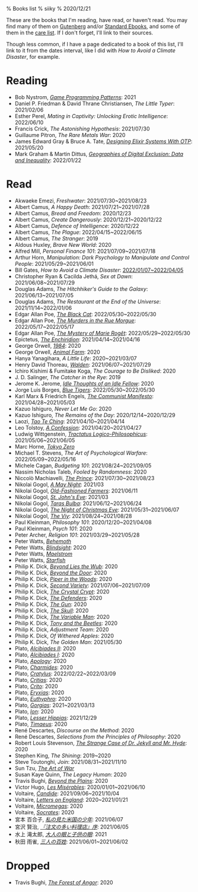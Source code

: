 % Books list
% siiky
% 2020/12/21

These are the books that I'm reading, have read, or haven't read. You may find
many of them on [Gutenberg] and/or [Standard Ebooks], and some of them in the
[care list](/care/list.html). If I don't forget, I'll link to their sources.

Though less common, if I have a page dedicated to a book of this list, I'll
link to it from the dates interval, like I did with _How to Avoid a Climate
Disaster_, for example.

# Reading

 * Bob Nystrom, [_Game Programming Patterns_]: 2021
 * Daniel P. Friedman & David Thrane Christiansen, _The Little Typer_: 2021/02/06
 * Esther Perel, _Mating in Captivity: Unlocking Erotic Intelligence_: 2022/06/10
 * Francis Crick, _The Astonishing Hypothesis_: 2021/07/30
 * Guillaume Pitron, _The Rare Metals War_: 2020
 * James Edward Gray & Bruce A. Tate, [_Designing Elixir Systems With OTP_]: 2021/05/20
 * Mark Graham & Martin Dittus, [_Geographies of Digital Exclusion: Data and Inequality_]: 2022/01/22

# Read

 * Akwaeke Emezi, _Freshwater_: 2021/07/30~2021/08/23
 * Albert Camus, _A Happy Death_: 2021/07/21~2021/07/28
 * Albert Camus, _Bread and Freedom_: 2020/12/23
 * Albert Camus, _Create Dangerously_: 2020/12/21~2020/12/22
 * Albert Camus, _Defence of Intelligence_: 2020/12/22
 * Albert Camus, _The Plague_: 2022/04/15~2022/06/15
 * Albert Camus, _The Stranger_: 2019
 * Aldous Huxley, _Brave New World_: 2020
 * Alfred Mill, _Personal Finance 101_: 2021/07/09~2021/07/18
 * Arthur Horn, _Manipulation: Dark Psychology to Manipulate and Control People_: 2021/05/29~2021/06/01
 * Bill Gates, _How to Avoid a Climate Disaster_: [2022/01/07~2022/04/05](bill_gates.how_to_avoid_a_climate_disaster.html)
 * Christopher Ryan & Cacilda Jethá, _Sex at Dawn_: 2021/06/08~2021/07/29
 * Douglas Adams, _The Hitchhiker's Guide to the Galaxy_: 2021/06/13~2021/07/05
 * Douglas Adams, _The Restaurant at the End of the Universe_: 2021/11/14~2022/01/06
 * Edgar Allan Poe, [_The Black Cat_][allan_poe-shorts]: 2022/05/30~2022/05/30
 * Edgar Allan Poe, [_The Murders in the Rue Morgue_][allan_poe-shorts]: 2022/05/17~2022/05/17
 * Edgar Allan Poe, [_The Mystery of Marie Rogêt_][allan_poe-shorts]: 2022/05/29~2022/05/30
 * Epictetus, [_The Enchiridion_]: 2021/04/14~2021/04/16
 * George Orwell, [_1984_]: 2020
 * George Orwell, [_Animal Farm_]: 2020
 * Hanya Yanagihara, _A Little Life_: 2020~2021/03/07
 * Henry David Thoreau, [_Walden_]: 2021/06/07~2021/07/29
 * Ichiro Kishimi & Fumitake Koga, _The Courage to Be Disliked_: 2020
 * J. D. Salinger, _The Catcher in the Rye_: 2019
 * Jerome K. Jerome, [_Idle Thoughts of an Idle Fellow_]: 2020
 * Jorge Luis Borges, [_Blue Tigers_]: 2022/05/30~2022/05/30
 * Karl Marx & Friedrich Engels, [_The Communist Manifesto_]: 2021/04/28~2021/05/03
 * Kazuo Ishiguro, _Never Let Me Go_: 2020
 * Kazuo Ishiguro, _The Remains of the Day_: 2020/12/14~2020/12/29
 * Laozi, [_Tao Te Ching_]: 2021/04/10~2021/04/14
 * Leo Tolstoy, [_A Confession_]: 2021/04/20~2021/04/27
 * Ludwig Wittgenstein, [_Tractatus Logico-Philosophicus_]: 2021/05/06~2021/06/05
 * Marc Horne, [_Tokyo Zero_]
 * Michael T. Stevens, _The Art of Psychological Warfare_: 2022/05/09~2022/05/16
 * Michele Cagan, _Budgeting 101_: 2021/08/24~2021/09/05
 * Nassim Nicholas Taleb, _Fooled by Randomness_: 2020
 * Niccolò Machiavelli, [_The Prince_]: 2021/07/30~2021/08/23
 * Nikolai Gogol, [_A May Night_][gogol-shorts]: 2021/03
 * Nikolai Gogol, [_Old-Fashioned Farmers_][gogol-shorts]: 2021/06/11
 * Nikolai Gogol, [_St. John's Eve_][gogol-shorts]: 2021/03
 * Nikolai Gogol, [_Taras Bulba_][gogol-shorts]: 2021/06/12~2021/06/24
 * Nikolai Gogol, [_The Night of Christmas Eve_][gogol-shorts]: 2021/05/31~2021/06/07
 * Nikolai Gogol, [_The Viy_][gogol-shorts]: 2021/08/24~2021/08/28
 * Paul Kleinman, _Philosophy 101_: 2020/12/20~2021/04/08
 * Paul Kleinman, _Psych 101_: 2020
 * Peter Archer, _Religion 101_: 2021/03/29~2021/05/28
 * Peter Watts, [_Behemoth_]
 * Peter Watts, [_Blindsight_]: 2020
 * Peter Watts, [_Maelstrom_]
 * Peter Watts, [_Starfish_]
 * Philip K. Dick, [_Beyond Lies the Wub_]: 2020
 * Philip K. Dick, [_Beyond the Door_]: 2020
 * Philip K. Dick, [_Piper in the Woods_]: 2020
 * Philip K. Dick, [_Second Variety_]: 2021/07/06~2021/07/09
 * Philip K. Dick, [_The Crystal Crypt_]: 2020
 * Philip K. Dick, [_The Defenders_]: 2020
 * Philip K. Dick, [_The Gun_]: 2020
 * Philip K. Dick, [_The Skull_]: 2020
 * Philip K. Dick, [_The Variable Man_]: 2020
 * Philip K. Dick, [_Tony and the Beetles_]: 2020
 * Philip K. Dick, _Adjustment Team_: 2020
 * Philip K. Dick, _Of Withered Apples_: 2020
 * Philip K. Dick, _The Golden Man_: 2021/05/30
 * Plato, [_Alcibiades II_]: 2020
 * Plato, [_Alcibiades I_]: 2020
 * Plato, [_Apology_]: 2020
 * Plato, [_Charmides_]: 2020
 * Plato, [_Cratylus_]: 2022/02/22~2022/03/09
 * Plato, [_Critias_]: 2020
 * Plato, [_Crito_]: 2020
 * Plato, [_Eryxias_]: 2020
 * Plato, [_Euthyphro_]: 2020
 * Plato, [_Gorgias_]: 2021~2021/03/13
 * Plato, [_Ion_]: 2020
 * Plato, [_Lesser Hippias_]: 2021/12/29
 * Plato, [_Timaeus_]: 2020
 * René Descartes, _Discourse on the Method_: 2020
 * René Descartes, _Selections from the Principles of Philosophy_: 2020
 * Robert Louis Stevenson, [_The Strange Case of Dr. Jekyll and Mr. Hyde_]: 2020
 * Stephen King, _The Shining_: 2019~2020
 * Steve Toutonghi, _Join_: 2021/08/31~2021/11/10
 * Sun Tzu, [_The Art of War_]
 * Susan Kaye Quinn, _The Legacy Human_: 2020
 * Travis Bughi, [_Beyond the Plains_]: 2020
 * Victor Hugo, [_Les Misérables_]: 2020/01/01~2021/06/10
 * Voltaire, [_Candide_]: 2021/09/06~2021/10/04
 * Voltaire, [_Letters on England_]: 2020~2021/01/21
 * Voltaire, [_Micromegas_]: 2020
 * Voltaire, [_Socrates_]: 2020
 * 宮本 百合子, [_私の見た米国の少年_]: 2021/06/07
 * 宮沢 賢治, [_『注文の多い料理店』序_]: 2021/06/05
 * 水上 滝太郎, [_大人の眼と子供の眼_]: 2021
 * 秋田 雨雀, [_三人の百姓_]: 2021/06/01~2021/06/02

# Dropped

 * Travis Bughi, [_The Forest of Angor_]: 2020

[Gutenberg]: https://www.gutenberg.org
[Standard Ebooks]: https://standardebooks.org
[_1984_]: https://gutenberg.net.au/plusfifty-n-z.html#orwell
[_A Confession_]: https://standardebooks.org/ebooks/leo-tolstoy/a-confession/aylmer-maude
[_Alcibiades II_]: https://www.gutenberg.org/ebooks/1677
[_Alcibiades I_]: https://www.gutenberg.org/ebooks/1676
[_Animal Farm_]: https://gutenberg.net.au/plusfifty-n-z.html#orwell
[_Apology_]: https://www.gutenberg.org/ebooks/1656
[_Behemoth_]: https://www.rifters.com/real/Behemoth.htm
[_Beyond Lies the Wub_]: https://standardebooks.org/ebooks/philip-k-dick/short-fiction
[_Beyond the Door_]: https://standardebooks.org/ebooks/philip-k-dick/short-fiction
[_Beyond the Plains_]: https://www.smashwords.com/books/view/234617
[_Blindsight_]: https://www.rifters.com/real/Blindsight.htm
[_Blue Tigers_]: https://www.independent.co.uk/arts-entertainment/short-story-blue-tigers-1194505.html
[_Candide_]: https://standardebooks.org/ebooks/voltaire/candide/the-modern-library
[_Charmides_]: https://www.gutenberg.org/ebooks/1580
[_Cratylus_]: https://www.gutenberg.org/ebooks/1616
[_Critias_]: https://www.gutenberg.org/ebooks/1571
[_Crito_]: https://www.gutenberg.org/ebooks/1657
[_Designing Elixir Systems With OTP_]: https://pragprog.com/titles/jgotp/designing-elixir-systems-with-otp
[_Eryxias_]: https://www.gutenberg.org/ebooks/1681
[_Euthyphro_]: https://www.gutenberg.org/ebooks/1642
[_Game Programming Patterns_]: https://gameprogrammingpatterns.com
[_Geographies of Digital Exclusion: Data and Inequality_]: /care/list.html
[_Gorgias_]: https://www.gutenberg.org/ebooks/1672
[_Idle Thoughts of an Idle Fellow_]: https://www.gutenberg.org/ebooks/849
[_Ion_]: https://www.gutenberg.org/ebooks/1635
[_Les Misérables_]: https://standardebooks.org/ebooks/victor-hugo/les-miserables/isabel-f-hapgood
[_Lesser Hippias_]: https://www.gutenberg.org/ebooks/1673
[_Letters on England_]: https://www.gutenberg.org/ebooks/2445
[_Maelstrom_]: https://rifters.com/real/MAELSTROM.htm
[_Micromegas_]: https://www.gutenberg.org/ebooks/30123
[_Piper in the Woods_]: https://standardebooks.org/ebooks/philip-k-dick/short-fiction
[_Second Variety_]: https://standardebooks.org/ebooks/philip-k-dick/short-fiction
[_Socrates_]: https://www.gutenberg.org/ebooks/4683
[_Starfish_]: https://www.rifters.com/real/STARFISH.htm
[_Tao Te Ching_]: https://standardebooks.org/ebooks/laozi/tao-te-ching/james-legge
[_The Art of War_]: https://standardebooks.org/ebooks/sun-tzu/the-art-of-war/lionel-giles
[_The Communist Manifesto_]: https://standardebooks.org/ebooks/karl-marx_friedrich-engels/the-communist-manifesto/samuel-moore
[_The Crystal Crypt_]: https://standardebooks.org/ebooks/philip-k-dick/short-fiction
[_The Defenders_]: https://standardebooks.org/ebooks/philip-k-dick/short-fiction
[_The Enchiridion_]: https://standardebooks.org/ebooks/epictetus/the-enchiridion/elizabeth-carter
[_The Forest of Angor_]: https://www.smashwords.com/books/view/273775
[_The Gun_]: https://standardebooks.org/ebooks/philip-k-dick/short-fiction
[_The Prince_]: https://standardebooks.org/ebooks/niccolo-machiavelli/the-prince/w-k-marriott
[_The Skull_]: https://standardebooks.org/ebooks/philip-k-dick/short-fiction
[_The Strange Case of Dr. Jekyll and Mr. Hyde_]: https://standardebooks.org/ebooks/robert-louis-stevenson/the-strange-case-of-dr-jekyll-and-mr-hyde
[_The Variable Man_]: https://standardebooks.org/ebooks/philip-k-dick/short-fiction
[_Timaeus_]: https://www.gutenberg.org/ebooks/1572
[_Tokyo Zero_]: https://www.feedbooks.com/userbook/3501/tokyo-zero
[_Tony and the Beetles_]: https://standardebooks.org/ebooks/philip-k-dick/short-fiction
[_Tractatus Logico-Philosophicus_]: https://standardebooks.org/ebooks/ludwig-wittgenstein/tractatus-logico-philosophicus/c-k-ogden
[_Walden_]: https://standardebooks.org/ebooks/henry-david-thoreau/walden
[_『注文の多い料理店』序_]: https://www.aozora.gr.jp/cards/000081/card43736.html
[_三人の百姓_]: https://www.aozora.gr.jp/cards/001584/card53182.html
[_大人の眼と子供の眼_]: https://www.aozora.gr.jp/cards/000800/card53186.html
[_私の見た米国の少年_]: https://www.aozora.gr.jp/cards/000311/card3693.html
[allan_poe-shorts]: https://standardebooks.org/ebooks/edgar-allan-poe/short-fiction
[gogol-shorts]: https://standardebooks.org/ebooks/nikolai-gogol/short-fiction/claud-field_isabel-f-hapgood_vizetelly-and-company_george-tolstoy
